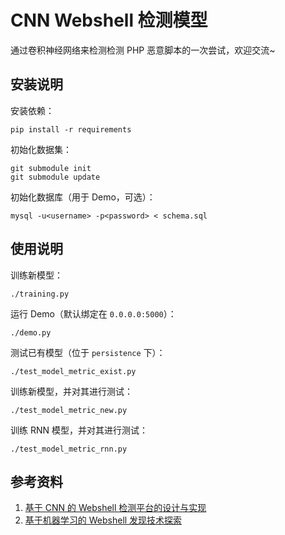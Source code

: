 # CNN Webshell 检测模型

通过卷积神经网络来检测检测 PHP 恶意脚本的一次尝试，欢迎交流~

## 安装说明

安装依赖：

```
pip install -r requirements
```

初始化数据集：

```
git submodule init
git submodule update
```

初始化数据库（用于 Demo，可选）：

```
mysql -u<username> -p<password> < schema.sql
```

## 使用说明

训练新模型：

```
./training.py
```

运行 Demo（默认绑定在 `0.0.0.0:5000`）：

```
./demo.py
```

测试已有模型（位于 `persistence` 下）：

```
./test_model_metric_exist.py
```

训练新模型，并对其进行测试：

```
./test_model_metric_new.py
```

训练 RNN 模型，并对其进行测试：

```
./test_model_metric_rnn.py
```

## 参考资料

1. [基于 CNN 的 Webshell 检测平台的设计与实现](https://www.grassfish.net/2017/11/18/cnn-webshell-detect/)
2. [基于机器学习的 Webshell 发现技术探索](https://segmentfault.com/a/1190000011112448)
